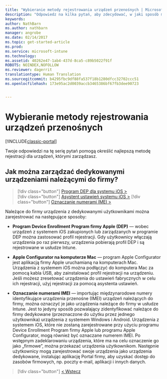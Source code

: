 ```yaml
---
title: "Wybieranie metody rejestrowania urządzeń przenośnych | Microsoft Docs"
description: "Odpowiedz na kilka pytań, aby zdecydować, w jaki sposób ma się odbywać rejestrowanie urządzeń przenośnych w usłudze Intune"
keywords: 
author: NathBarn
ms.author: nathbarn
manager: angrobe
ms.date: 02/14/2017
ms.topic: get-started-article
ms.prod: 
ms.service: microsoft-intune
ms.technology: 
ms.assetid: 40262e47-1ab4-437d-8ca5-c89b5022f91f
ROBOTS: NOINDEX,NOFOLLOW
ms.reviewer: dagerrit
translationtype: Human Translation
ms.sourcegitcommit: b4295fbc9df88fa537f18b1280dfcc32702ccc51
ms.openlocfilehash: 173e95ac2d0039accb3465386bf67fb3dee90723


---
```

# <a name="choose-how-to-enroll-mobile-devices"></a>Wybieranie metody rejestrowania urządzeń przenośnych

[!INCLUDE[classic-portal](../includes/classic-portal.md)]

Twoje odpowiedzi na tę serię pytań pomogą określić najlepszą metodę rejestracji dla urządzeń, którymi zarządzasz.

## <a name="how-will-you-manage-dedicated-corporate-owned-devices"></a>**Jak można zarządzać dedykowanymi urządzeniami należącymi do firmy?**

  > [!div class="button"]
[Program DEP dla systemu iOS >](/intune/deploy-use/ios-device-enrollment-program-in-microsoft-intune)  
> [!div class="button"]
[Asystent ustawień systemu iOS >](/intune/deploy-use/ios-setup-assistant-enrollment-in-microsoft-intune)
> [!div class="button"]
[Oznaczanie numerami IMEI >](/intune/deploy-use/specify-corporate-owned-devices-with-international-mobile-equipment-identity-imei-numbers)

  Należące do firmy urządzenia z dedykowanymi użytkownikami można zarejestrować na następujące sposoby:

  - **Program Device Enrollment Program firmy Apple (DEP)** — wobec urządzeń z systemem iOS zakupionych lub zarządzanych w programie DEP można zastosować profil rejestracji. Gdy użytkownicy włączają urządzenia po raz pierwszy, urządzenia pobierają profil DEP i są rejestrowane w usłudze Intune.

  - **Apple Configurator na komputerze Mac** — program Apple Configurator jest aplikacją firmy Apple uruchamianą na komputerach Mac. Urządzenia z systemem iOS można podłączyć do komputera Mac za pomocą kabla USB, aby zainstalować profil rejestracji na urządzeniu. Jeśli możesz zresetować urządzenia do ustawień fabrycznych w celu ich rejestracji, użyj rejestracji za pomocą asystenta ustawień.

  - **Oznaczanie numerami IMEI** — importując międzynarodowe numery identyfikujące urządzenia przenośne (IMEI) urządzeń należących do firmy, można oznaczyć je jako urządzenia należące do firmy w usłudze Intune. Jest to jedyny sposób pozwalający zidentyfikować należące do firmy dedykowane (przeznaczone do użytku przez jednego użytkownika) urządzenia z systemem Windows i Android. Urządzenia z systemem iOS, które nie zostaną zarejestrowane przy użyciu programu Device Enrollment Program firmy Apple lub programu Apple Configurator, mogą również być oznaczane numerem IMEI. Po wstępnym zadeklarowaniu urządzenia, które ma na celu oznaczenie go jako „firmowe”, można przekazać urządzenia użytkownikom. Następnie użytkownicy mogą zarejestrować swoje urządzenia jako urządzenia dedykowane, instalując aplikację Portal firmy, aby uzyskać dostęp do zasobów firmowych, np. poczty e-mail, aplikacji i innych danych.

  > [!div class="button"]
  [< Wstecz](choose-how-to-enroll-devices3.md)



<!--HONumber=Feb17_HO3-->


